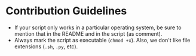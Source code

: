 # Contribution Guidelines

* If your script only works in a particular operating system, be sure to mention that in the README and in the script (as comment).
* Always mark the script as executable (`chmod +x`). Also, we don't like file extensions (`.sh`, `.py`, etc).
